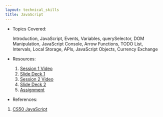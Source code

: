 ```yaml
---
layout: technical_skills
title: JavaScript
---
```


- Topics Covered:

    Introduction, JavaScript, Events, Variables, querySelector, DOM Manipulation, JavaScript Console, Arrow Functions, TODO List, Intervals, Local Storage, APIs, JavaScript Objects, Currency Exchange

- Resources:
    1. [Session 1 Video]()
    2. [Slide Deck 1]()
    3. [Session 2 Video]()
    4. [Slide Deck 2]()
    5. [Assignment]()

- References:
1. [CS50 JavaScript](https://cs50.harvard.edu/web/2020/weeks/5/)